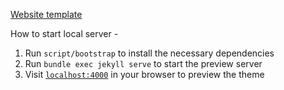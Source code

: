 [Website template](https://github.com/pages-themes/hacker/blob/master/_layouts/default.html)

How to start local server -
1. Run `script/bootstrap` to install the necessary dependencies
2. Run `bundle exec jekyll serve` to start the preview server
3. Visit [`localhost:4000`](http://localhost:4000) in your browser to preview the theme
